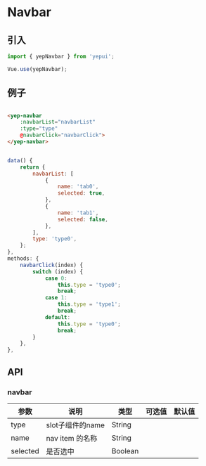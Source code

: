# Navbar


## 引入

```javascript
import { yepNavbar } from 'yepui';

Vue.use(yepNavbar);

```

## 例子

```html

<yep-navbar 
    :navbarList="navbarList" 
    :type="type" 
    @navbarClick="navbarClick">
</yep-navbar>

```

```js

data() {
    return {
        navbarList: [
            {
                name: 'tab0',
                selected: true,
            },
            {
                name: 'tab1',
                selected: false,
            },
        ],
        type: 'type0',
    };
},
methods: {
    navbarClick(index) {
        switch (index) {
            case 0:
                this.type = 'type0';
                break;
            case 1:
                this.type = 'type1';
                break;
            default:
                this.type = 'type0';
                break;
        }
    },
},

```

## API

### navbar

| 参数 | 说明 | 类型 | 可选值 | 默认值 |
|------|-------|---------|-------|--------|
| type | slot子组件的name | String | |  |
| name | nav item 的名称 | String | |  |
| selected | 是否选中 | Boolean | |  |

